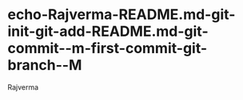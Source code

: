 # echo-Rajverma-README.md-git-init-git-add-README.md-git-commit--m-first-commit-git-branch--M
Rajverma

